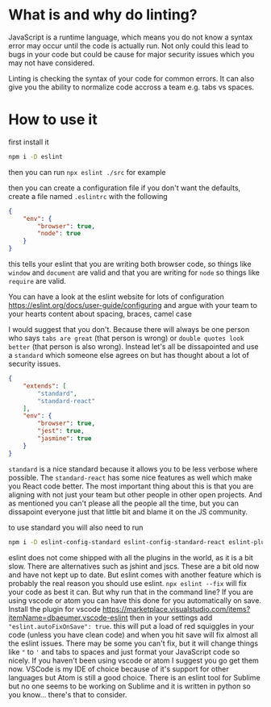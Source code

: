 # What is and why do linting?

JavaScript is a runtime language, which means you do not know a syntax error may occur until the code is actually run. Not only could this lead to bugs in your code but could be cause for major security issues which you may not have considered.

Linting is checking the syntax of your code for common errors. It can also give you the ability to normalize code accross a team e.g. tabs vs spaces.

# How to use it

first install it

```bash
npm i -D eslint
```

then you can run `npx eslint ./src` for example

then you can create a configuration file if you don't want the defaults, create a file named `.eslintrc` with the following

```json
{
    "env": {
        "browser": true,
        "node": true
    }
}
```

this tells your eslint that you are writing both browser code, so things like `window` and `document` are valid and that you are writing for `node` so things like `require` are valid.

You can have a look at the eslint website for lots of configuration <https://eslint.org/docs/user-guide/configuring> and argue with your team to your hearts content about spacing, braces, camel case

I would suggest that you don't. Because there will always be one person who says `tabs are great` (that person is wrong) or `double quotes look better` (that person is also wrong). Instead let's all be dissapointed and use a `standard` which someone else agrees on but has thought about a lot of security issues.

```json
{
    "extends": [
        "standard",
        "standard-react"
    ],
    "env": {
        "browser": true,
        "jest": true,
        "jasmine": true
    }
}
```

`standard` is a nice standard because it allows you to be less verbose where possible. The `standard-react` has some nice features as well which make you React code better. The most important thing about this is that you are aligning with not just your team but other people in other open projects. And as mentioned you can't please all the people all the time, but you can dissapoint everyone just that little bit and blame it on the JS community.


to use standard you will also need to run

```bash
npm i -D eslint-config-standard eslint-config-standard-react eslint-plugin-import eslint-plugin-node eslint-plugin-promise eslint-plugin-react eslint-plugin-standard
```

eslint does not come shipped with all the plugins in the world, as it is a bit slow. There are alternatives such as jshint and jscs. These are a bit old now and have not kept up to date. But eslint comes with another feature which is probably the real reason you should use eslint. `npx eslint --fix` will fix your code as best it can. But why run that in the command line? If you are using vscode or atom you can have this done for you automatically on save. Install the plugin for vscode <https://marketplace.visualstudio.com/items?itemName=dbaeumer.vscode-eslint> then in your settings add `"eslint.autoFixOnSave": true`. this will put a load of red squiggles in your code (unless you have clean code) and when you hit save will fix almost all the eslint issues. There may be some you can't fix, but it will change things like `"` to `'` and tabs to spaces and just format your JavaScript code so nicely. If you haven't been using vscode or atom I suggest you go get them now. VSCode is my IDE of choice because of it's support for other languages but Atom is still a good choice. There is an eslint tool for Sublime but no one seems to be working on Sublime and it is written in python so you know... there's that to consider.

